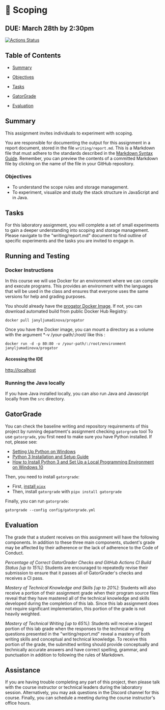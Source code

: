 # :crocodile: Scoping

## DUE: March 28th by 2:30pm

[![Actions Status](../../workflows/build/badge.svg)](../../actions)

## Table of Contents

- [Summary](#summary)

- [Objectives](#objectives)

- [Tasks](#tasks)

- [GatorGrade](#gatorgrade)

- [Evaluation](#evaluation)

## Summary

This assignment invites individuals to experiment with scoping. 

You are responsible for documenting the output for this assignment in a report document, stored in the file `writing/report.md`. This is a Markdown file that must adhere to the standards described in the [Markdown Syntax Guide](https://guides.github.com/features/mastering-markdown/). Remember, you can preview the contents of a committed Markdown file by clicking on the name of the file in your GitHub repository.

### Objectives

- To understand the scope rules and storage management.
- To experiment, visualize and study the stack structure in JavaScript and in Java.

## Tasks

For this laboratory assignment, you will complete a set of small experiments to gain a deeper understanding into scoping and storage management. Please navigate to the "writing/report.md" document to find outline of specific experiments and the tasks you are invited to engage in.

## Running and Testing

### Docker Instructions

In this course we will use Docker for an environment where we can compile and execute programs. This provides an environment with the languages that will be used in the class and ensures that everyone uses the same versions for help and grading purposes. 

You should already have the [progator Docker Image](https://hub.docker.com/repository/docker/janyljumadinova/progator). If not, you can download automated build from public Docker Hub Registry:

`docker pull janyljumadinova/progator`

Once you have the Docker image, you can mount a directory as a volume with the argument *-v /your-path/:/root/ like this :

`docker run -d -p 80:80 -v /your-path/:/root/environment janyljumadinova/progator`

#### Accessing the IDE

<http://localhost>

### Running the Java locally

If you have Java installed locally, you can also run Java and Javascript locally from the `src` directory.

## GatorGrade

You can check the baseline writing and repository requirements of this project by running department's assignment checking `gatorgrade` tool To use `gatorgrade`, you first need to make sure you have Python installed. If not, please see:

- [Setting Up Python on Windows](https://realpython.com/lessons/python-windows-setup/)
- [Python 3 Installation and Setup Guide](https://realpython.com/installing-python/)
- [How to Install Python 3 and Set Up a Local Programming Environment on Windows 10](https://www.digitalocean.com/community/tutorials/how-to-install-python-3-and-set-up-a-local-programming-environment-on-windows-10)

Then, you need to install `gatorgrade`:

- First, [install `pipx`](https://pypa.github.io/pipx/installation/)
- Then, install `gatorgrade` with `pipx install gatorgrade`

Finally, you can run `gatorgrade`:

`gatorgrade --config config/gatorgrade.yml`

## Evaluation

The grade that a student receives on this assignment will have the following components. In addition to these three main components, student's grade may be affected by their adherence or the lack of adherence to the Code of Conduct.

*Percentage of Correct GatorGrader Checks and GitHub Actions CI Build Status [up to 15%]*: Students are encouraged to repeatedly revise their submission to ensure that it passes all of GatorGrader's checks and receives a CI pass.

*Mastery of Technical Knowledge and Skills [up to 20%]*: Students will also receive a portion of their assignment grade when their program source files reveal that they have mastered all of the technical knowledge and skills developed during the completion of this lab. Since this lab assignment does not require significant implementation, this portion of the grade is not heavily weighted.

*Mastery of Technical Writing [up to 65%]*: Students will  receive a largest portion of this lab grade when the responses to the technical writing questions presented in the "writing/report.md" reveal a mastery of both writing skills and conceptual and technical knowledge. To receive this portion of the grade, the submitted writing should provide conceptually and technically accurate answers and have correct spelling, grammar, and punctuation in addition to following the rules of Markdown.

## Assistance

If you are having trouble completing any part of this project, then please talk with the course instructor or technical leaders during the laboratory session. Alternatively, you may ask questions in the Discord channel for this course. Finally, you can schedule a meeting during the course instructor's office hours.
